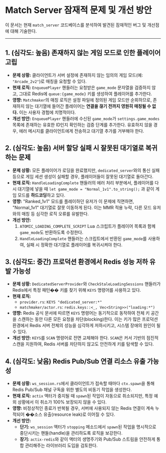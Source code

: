 # Match Server 잠재적 문제 및 개선 방안

이 문서는 현재 `match_server` 코드베이스를 분석하여 발견된 잠재적인 버그 및 개선점에 대해 기술한다.

---

## 1. (심각도: 높음) 존재하지 않는 게임 모드로 인한 플레이어 고립

-   **문제 상황:** 클라이언트가 서버 설정에 존재하지 않는 임의의 게임 모드(예: `"Arcade_2v2"`)로 매칭을 요청할 수 있다.
-   **현재 로직:** `EnqueuePlayer` 핸들러는 요청받은 `game_mode` 문자열을 검증하지 않고, 그대로 Redis에 `queue:{game_mode}` 키를 생성하여 플레이어를 추가한다.
-   **영향:** `Matchmaker`의 매칭 로직은 설정 파일에 정의된 게임 모드만 순회하므로, 존재하지 않는 대기열에 들어간 플레이어는 **연결을 끊기 전까지 영원히 매칭될 수 없다.** 이는 사용자 경험에 치명적이다.
-   **개선 방안:** `EnqueuePlayer` 핸들러에 수신된 `game_mode`가 `settings.game_modes` 목록에 존재하는 유효한 ID인지 확인하는 검증 단계를 추가한다. 유효하지 않을 경우, 에러 메시지를 클라이언트에게 전송하고 대기열 추가를 거부해야 한다.

## 2. (심각도: 높음) 서버 할당 실패 시 잘못된 대기열로 복귀하는 문제

-   **문제 상황:** 모든 플레이어가 로딩을 완료했지만, `dedicated_server`와의 통신 실패 등으로 게임 세션 생성이 실패할 경우, 플레이어들이 잘못된 대기열로 돌아간다.
-   **현재 로직:** `HandleLoadingComplete` 핸들러의 에러 처리 부분에서, 플레이어를 다시 대기열에 넣을 때 `let game_mode = "Normal_1v1".to_string();` 과 같이 게임 모드를 **하드코딩**하고 있다.
-   **영향:** "Ranked_1v1" 모드를 플레이하던 유저가 이 문제에 직면하면, "Normal_1v1" 대기열로 잘못 이동하게 된다. 이는 MMR 적용 누락, 다른 모드 유저와의 매칭 등 심각한 로직 오류를 유발한다.
-   **개선 방안:**
    1.  `ATOMIC_LOADING_COMPLETE_SCRIPT` Lua 스크립트가 플레이어 목록과 함께 `game_mode`도 반환하도록 수정한다.
    2.  `HandleLoadingComplete` 핸들러는 스크립트에서 반환된 `game_mode`를 사용하여, 실패 시 정확한 대기열로 플레이어를 복귀시켜야 한다.

## 3. (심각도: 중간) 프로덕션 환경에서 Redis 성능 저하 유발 가능성

-   **문제 상황:** `DedicatedServerProvider`와 `CheckStaleLoadingSessions` 핸들러가 Redis에서 특정 패턴�� 키를 찾기 위해 `KEYS` 명령어를 사용하고 있다.
-   **현재 로직:**
    -   `provider.rs`: `KEYS "dedicated_server:*"`
    -   `matchmaker/actor.rs`: `redis.keys::<_, Vec<String>>("loading:*")`
-   **영향:** Redis 공식 문서에 따르면 `KEYS` 명령어는 동기적으로 동작하여 전체 키 공간을 스캔하는 동안 다른 모든 요청을 차단(blocking)한다. 이는 키가 많은 프로덕션 환경에서 Redis 서버 전체의 성능을 심각하게 저하시키고, 시스템 장애의 원인이 될 수 있다.
-   **개선 방안:** `KEYS`를 `SCAN` 명령어로 전면 교체해야 한다. `SCAN`은 커서 기반의 점진적 스캔을 지원하여, Redis 서버를 차단하지 않고도 안전하게 키를 탐색할 수 있다.

## 4. (심각도: 낮음) Redis Pub/Sub 연결 리소스 유출 가능성

-   **문제 상황:** `ws_session.rs`에서 클라이언트가 접속할 때마다 `ctx.spawn`을 통해 Redis Pub/Sub 채널 구독을 위한 별도의 비동기 작업을 생성한다.
-   **현재 로직:** `actix` 액터가 중지될 때 `spawn`된 작업이 자동으로 취소되지만, 특정 예외 상황에서 이 취소가 100% 보장되지 않을 수 있다.
-   **영향:** 비정상적인 종료가 반복될 경우, 서버에 사용되지 않는 Redis 연결이 계속 누적되어 ��소스 유출(resource leak)로 이어질 수 있다.
-   **개선 방안:**
    -   **단기:** `ws_session` 액터가 `stopping` 메소드에서 `spawn`된 작업을 명시적으로 중단시키는 핸들(handle)을 관리하도록 로직을 보강한다.
    -   **장기:** `actix-redis`와 같이 액터의 생명주기와 Pub/Sub 스트림을 안전하게 통합 관리해주는 라이브러리 도입을 검토한다.
